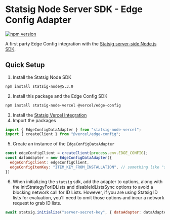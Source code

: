 # Statsig Node Server SDK - Edge Config Adapter

[![npm version](https://badge.fury.io/js/statsig-node-vercel.svg)](https://badge.fury.io/js/statsig-node-vercel)

A first party Edge Config integration with the [Statsig server-side Node.js SDK](https://github.com/statsig-io/node-js-server-sdk).

## Quick Setup

1. Install the Statsig Node SDK

```sh
npm install statsig-node@5.3.0
```

2. Install this package and the Edge Config SDK

```sh
npm install statsig-node-vercel @vercel/edge-config
```

3. Install the [Statsig Vercel Integration](https://vercel.com/integrations/statsig)
4. Import the packages

```js
import { EdgeConfigDataAdapter } from "statsig-node-vercel";
import { createClient } from "@vercel/edge-config";
```

5. Create an instance of the `EdgeConfigDataAdapter`

```js
const edgeConfigClient = createClient(process.env.EDGE_CONFIG);
const dataAdapter = new EdgeConfigDataAdapter({
  edgeConfigClient: edgeConfigClient,
  edgeConfigItemKey: "ITEM_KEY_FROM_INSTALLATION", // something like "statsig-5FSfBpWM9kUPqeKRlZPkod"
})
```

6. When initializing the `statsig` sdk, add the adapter to options, along with the initStrategyForIDLists and disableIdListsSync options to avoid a blocking network call for ID Lists. However, if you are using Statsig ID lists for evaluation, you'll need to omit those options and incur a network request to grab ID lists. 

```js
await statsig.initialize("server-secret-key", { dataAdapter: dataAdapter, initStrategyForIDLists: 'none', disableIdListsSync: true });
```
